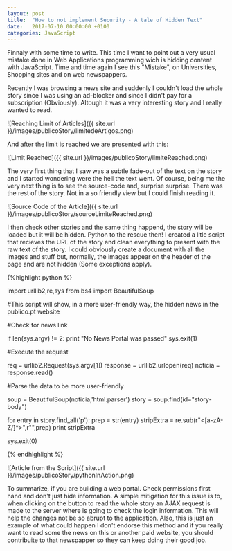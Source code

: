 ```yaml
---
layout: post
title:  "How to not implement Security - A tale of Hidden Text"
date:   2017-07-10 00:00:00 +0100
categories: JavaScript
---
```

Finnaly with some time to write. This time I want to point out a very usual mistake done in Web Applications programming wich is hidding content with JavaScript. Time and time again I see this "Mistake", on Universities, Shopping sites and on web newspappers.

Recently I was browsing a news site and suddenly I couldn't load the whole story since I was using an ad-blocker and since I didn't pay for a subscription (Obviously). Altough it was a very interesting story and I really wanted to read.

![Reaching Limit of Articles]({{ site.url }}/images/publicoStory/limitedeArtigos.png)


And after the limit is reached we are presented with this:

![Limit Reached]({{ site.url }}/images/publicoStory/limiteReached.png)


The very first thing that I saw was a subtle fade-out of the text on the story and I started wondering were the hell the text went. Of course, being me the very next thing is to see the source-code and, surprise surprise. There was the rest of the story. Not in a so friendly view but I could finish reading it.

![Source Code of the Article]({{ site.url }}/images/publicoStory/sourceLimiteReached.png)

I then check other stories and the same thing happend, the story will be loaded but it will be hidden. Python to the rescue then! I created a litle script that recieves the URL of the story and clean everything to present with the raw text of the story. I could obviously create a document with all the images and stuff but, normally, the images appear on the header of the page and are not hidden (Some exceptions apply). 

{%highlight python %}

import urllib2,re,sys
from bs4 import BeautifulSoup

#This script will show, in a more user-friendly way, the hidden news in the publico.pt website

#Check for news link

if len(sys.argv) != 2:
    print "No News Portal was passed"
    sys.exit(1)

#Execute the request

req = urllib2.Request(sys.argv[1])
response = urllib2.urlopen(req)
noticia = response.read()

#Parse the data to be more user-friendly

soup = BeautifulSoup(noticia,'html.parser')
story = soup.find(id="story-body")

for entry in story.find_all('p'):
    prep = str(entry)
    stripExtra = re.sub(r"<[a-zA-Z/]*>",r"",prep)
    print stripExtra

sys.exit(0)


{% endhighlight %}

![Article from the Script]({{ site.url }}/images/publicoStory/pythonInAction.png)

To summarize, if you are building a web portal. Check permissions first hand and don't just hide information. A simple mitigation for this issue is to, when clicking on the button to read the whole story an AJAX request is made to the server where is going to check the login information. This will help the changes not be so abrupt to the application.
Also, this is just an example of what could happen I don't endorse this method and if you really want to read some the news on this or another paid website, you should contribuite to that newspapper so they can keep doing their good job.

